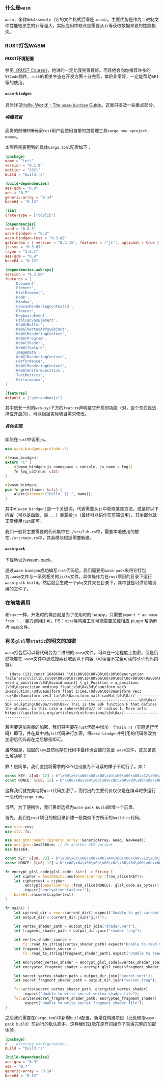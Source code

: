 ### 什么是`wasm`

`wasm`，全称`WebAssembly`（它的文件格式后缀是`.wasm`）。主要优势是作为二进制文件性能较原生的`js`等强大，实际应用中缺点是需要从`js`等获取数据导致的性能损失。

### RUST打包WASM

#### RUST环境配置

参见[《RUST Course》](https://course.rs/first-try/installation.html)，他讲的一定比我完善且好。而且他会向你推荐许多的`VSCode`插件，`rust`的相关生态在开发方面十分完善，体验非常好，一定能帮助`API`等的使用。

#### `wasm-bindgen`

具体详见[Hello, World! - The `wasm-bindgen` Guide](https://rustwasm.github.io/wasm-bindgen/examples/hello-world.html)。这里只提及一些重点部分。

##### 构建项目

高贵的~~前端O神玩家~~`rust`用户会使用自带的包管理工具`cargo new <project-name>`。

本项目需要用到的具体`Cargo.toml`配置如下：

```toml
[package]
name = "test"
version = "0.1.0"
edition = "2021"
build = "build.rs"

[build-dependencies]
aes-gcm = "0.9"
aes = "0.7"
generic-array = "0.14"
base64 = "0.13"

[lib]
crate-type = ["cdylib"]

[dependencies]
rand = "0.8.5"
wasm-bindgen = "0.2"
wasm-bindgen-test = "0.3.42"
getrandom = { version = "0.2.15", features = ["js"], optional = true }
js-sys = "0.3.69"
rayon = "1.5.1"
aes-gcm = "0.9"
base64 = "0.13"

[dependencies.web-sys]
version = "0.3.69"
features = [
    'Document',
    'Element',
    'HtmlElement',
    'Node',
    'Window',
    'CanvasRenderingContext2d',
    'Element',
    'KeyboardEvent',
    'HtmlCanvasElement',
    'WebGlBuffer',
    'WebGlVertexArrayObject',
    'WebGlRenderingContext',
    'WebGlProgram',
    'WebGlShader',
    'WebGlTexture',
    'ImageData',
    'WebGlRenderingContext',
    'Performance',
    'WebGlRenderingContext',
    'WebGlUniformLocation',
    'TextMetrics',
    'Performance',
]

[features]
default = ["getrandom/js"]
```

其中很长一列的`web-sys`下方的`feature`声明是它开启的功能（对，这个东西是选择性开启的），可以根据实际项目需求修改。

##### 具体实现

如何在`rust`中调用`js`。

```rust
use wasm_bindgen::prelude::*;

#[wasm_bindgen]
extern "C" {
    #[wasm_bindgen(js_namespace = console, js_name = log)]
    fn log_u32(num: u32);
}

#[wasm_bindgen]
pub fn greet(name: &str) {
    alert(&format!("Hello, {}!", name));
}
```

其中`#[wasm_bindgen]`是一个关键词，代表需要从`js`中获取某些方法，或是将以下内容（可以是函数、类......）暴露给`js`（最终可以供你在前端调用）。其余部分就正常使用`rust`即可。

我们一般将主要需要的代码集中在`./src/lib.rs`中，需要本地使用的放在`./src/main.rs`中，其余模块根据需要新建。

#### `wasm-pack`

下载地址为[wasm-pack](https://rustwasm.github.io/wasm-pack/installer/)。

通过`wasm-bindgen`成功编写`rust`代码后，我们需要用`wasm-pack`来将它打包为`.wasm`文件与一系列相关的`js/ts`文件。具体操作为在`rust`项目的目录下运行`wasm-pack build`。然后就会生成一个`pkg`文件夹在目录下，其中就是可供前端调用的文件了。

### 在前端调用

和`rust`一样，开发时的痛苦就是为了使用时的 happy，只需要`import * as wasm from '..'`暴力调用即可。PS：`vite`等构建工具可能需要加载相应 plugin 帮助解析 `wasm`文件。

### 有关`glsl`等`static`的明文的加密

`wasm`打包后可以将代码变为二进制的`.wasm`文件，可以在一定程度上加密，但是仍然能够在`.wasm`文件中通过搜索获取到以下内容（可读但不完全可读的`glsl`代码内容）。

```
  (data (i32.const 1048684) "\01\00\00\00\08\00\00\00encryption failure!src\5clib.rs\00\00\00\87\00\10\00\0a\00\00\00)\00\00\00\0a\00\00\00attribute vec4 a_position;\0d\0avoid main() { gl_Position = a_position; }\0d\0aprecision mediump float;\0d\0a\0d\0auniform vec3 iResolution;\0d\0auniform float iTime;\0d\0a\0d\0auniform vec3 ro;\0d\0auniform vec3 ta;\0d\0auniform mat3 camMat;\0d\0a//------------------------------------------------------------------------\0d\0a// SDF sculpting\0d\0a//\0d\0a// Thsi is the SDF function F that defines the shapes, in this case a sphere\0d\0a// of radius 1. More info: https://iquilezles.org/articles/distfunctions/\0d\0a//---------------------------
```

若需要更加完善的加密，我们只需要在`rust`代码中增加一个`main.rs`（实际运行代码）即可，并在其中对`glsl`代码进行加密，将`wasm-bindgen`中引用的代码修改为加密后代码再在之后解密即可。

虽然但是，加密的`key`显然也存在代码中最终也会被打包至`.wasm`文件，这又该这么解决呢？

欸！很简单，我们直接将需求的KEY也设置为不可读的样子不就行了。如：

```rust
const KEY: &[u8; 32] = b"\x00\x0c\x00\x00\x00\x44\x00\x00\x00\x12\x00\x00\x00\x34\x00\x00\x00\x56\x00\x00\x00\x78\x00\x00\x00\x9a\x00\x00\x00\xbc\x00\x00";
const NONCE: &[u8; 12] = b"\x00\x0a\x00\x0b\x00\x0c\x00\x0d\x00\x0e\x00\x0f";

```

这样我们就完美地将`glsl`代码加密了，而付出的主要代价仅仅是在编译时多运行一段代码`cargo run`。

当然，为了便携性，我们果断选择为`wasm-pack build`新增一个前置。

首先，我们在`rust`项目的根目录新建一段类似下方所示的`build.rs`代码。

```rust
use std::env;
use std::fs;

use aes_gcm::aead::{generic_array::GenericArray, Aead, NewAead};
use aes_gcm::Aes256Gcm; // Or another AES variant
use base64;

const KEY: &[u8; 32] = b"\x00\x0c\x00\x00\x00\x44\x00\x00\x00\x12\x00\x00\x00\x34\x00\x00\x00\x56\x00\x00\x00\x78\x00\x00\x00\x9a\x00\x00\x00\xbc\x00\x00";
const NONCE: &[u8; 12] = b"\x00\x0a\x00\x0b\x00\x0c\x00\x0d\x00\x0e\x00\x0f";

fn encrypt_glsl_code(glsl_code: &str) -> String {
    let cipher = Aes256Gcm::new(GenericArray::from_slice(KEY));
    let ciphertext = cipher
        .encrypt(GenericArray::from_slice(NONCE), glsl_code.as_bytes())
        .expect("encryption failure!");
    base64::encode(&ciphertext)
}

fn main() {
    let current_dir = env::current_dir().expect("Unable to get current directory");
    let output_dir = current_dir.join("glsl");

    let vertex_shader_path = output_dir.join("shader.vert");
    let fragment_shader_path = output_dir.join("shader.frag");

    let vertex_shader_source =
        fs::read_to_string(vertex_shader_path).expect("Unable to read vertex shader file");
    let fragment_shader_source =
        fs::read_to_string(fragment_shader_path).expect("Unable to read fragment shader file");

    let encrypted_vertex_shader = encrypt_glsl_code(&vertex_shader_source);
    let encrypted_fragment_shader = encrypt_glsl_code(&fragment_shader_source);

    let secret_vertex_shader_path = output_dir.join("secret.vert");
    let secret_fragment_shader_path = output_dir.join("secret.frag");

    fs::write(secret_vertex_shader_path, encrypted_vertex_shader)
        .expect("Unable to write secret vertex shader file");
    fs::write(secret_fragment_shader_path, encrypted_fragment_shader)
        .expect("Unable to write secret fragment shader file");
}

```

之后我们需要在`Cargo.toml`中新增`build`配置，新增在构建项目（此处即指`wasm-pack build`）前运行的默认脚本。这样我们就能在原有的操作下获得完整的加密体验。

```toml
[package]
# ...existing configuration...
build = "build.rs"

[build-dependencies]
aes-gcm = "0.9"
aes = "0.7"
generic-array = "0.14"
base64 = "0.13"
```

